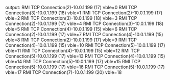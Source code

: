 output:
RMI TCP Connection(2)-10.0.1.199 (17) vble=0
RMI TCP Connection(3)-10.0.1.199 (18) vble=1
RMI TCP Connection(2)-10.0.1.199 (17) vble=2
RMI TCP Connection(3)-10.0.1.199 (18) vble=3
RMI TCP Connection(2)-10.0.1.199 (17) vble=4
RMI TCP Connection(3)-10.0.1.199 (18) vble=5
RMI TCP Connection(4)-10.0.1.199 (15) vble=6
RMI TCP Connection(2)-10.0.1.199 (17) vble=7
RMI TCP Connection(4)-10.0.1.199 (15) vble=8
RMI TCP Connection(2)-10.0.1.199 (17) vble=9
RMI TCP Connection(4)-10.0.1.199 (15) vble=10
RMI TCP Connection(5)-10.0.1.199 (17) vble=11
RMI TCP Connection(4)-10.0.1.199 (15) vble=12
RMI TCP Connection(5)-10.0.1.199 (17) vble=13
RMI TCP Connection(4)-10.0.1.199 (15) vble=14
RMI TCP Connection(5)-10.0.1.199 (17) vble=15
RMI TCP Connection(5)-10.0.1.199 (17) vble=16
RMI TCP Connection(5)-10.0.1.199 (17) vble=17
RMI TCP Connection(7)-10.0.1.199 (20) vble=18